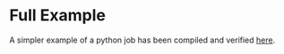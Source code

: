 # Full Example

A simpler example of a python job has been compiled and verified 
[here](https://github.com/Fluid-Dynamics-Group/distribute/tree/cancel-tasks/examples/python).
